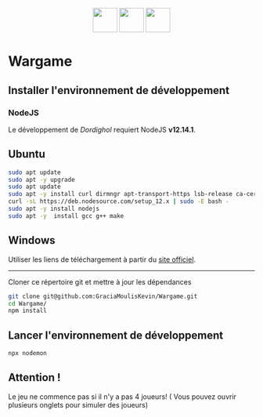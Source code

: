 <p align="center">
    <a target="_blank" href="https://cas.umontpellier.fr/cas/login?service=https://ent.umontpellier.fr/uPortal/Login" alt="logo umontpellier">
        <img src="https://upload.wikimedia.org/wikipedia/fr/2/2d/Logo_universit%C3%A9_montpellier.png" width="50" height="50"></a>
    <a target="_blank" href="https://trello.com/b/BCN5lHZe/wargame" alt="trello">
    	<img src="https://image.flaticon.com/icons/svg/732/732252.svg" width="50" height="50"></a>
    <a target="_blank" href="https://github.com/GraciaMoulisKevin/Wargame/blob/master/enonce.pdf" alt="enonce">
    	<img src="https://image.flaticon.com/icons/svg/136/136522.svg" width="50" height="50"></a>
</p>

# Wargame

## Installer l'environnement de développement

### NodeJS

Le développement de *Dordighol* requiert NodeJS **v12.14.1**.

Ubuntu
---
```bash
sudo apt update
sudo apt -y upgrade
sudo apt update
sudo apt -y install curl dirmngr apt-transport-https lsb-release ca-certificates
curl -sL https://deb.nodesource.com/setup_12.x | sudo -E bash -
sudo apt -y install nodejs
sudo apt -y  install gcc g++ make
```
Windows
---
Utiliser les liens de téléchargement à partir du [site officiel](https://nodejs.org/en/download/).

---

Cloner ce répertoire git et mettre à jour les dépendances
```bash
git clone git@github.com:GraciaMoulisKevin/Wargame.git
cd Wargame/
npm install
```

## Lancer l'environnement de développement
```bash
npx nodemon
```

## Attention !
Le jeu ne commence pas si il n'y a pas 4 joueurs! ( Vous pouvez ouvrir plusieurs onglets pour simuler des joueurs)